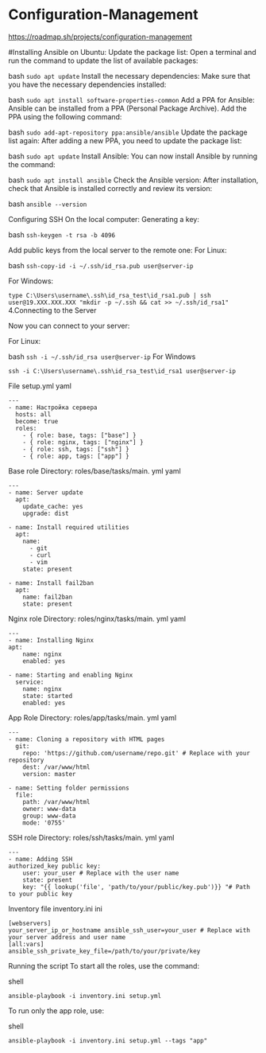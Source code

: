 # Configuration-Management
https://roadmap.sh/projects/configuration-management

#Installing Ansible on Ubuntu:
Update the package list:
Open a terminal and run the command to update the list of available packages:

bash
```sudo apt update```
Install the necessary dependencies:
Make sure that you have the necessary dependencies installed:

bash
```sudo apt install software-properties-common```
Add a PPA for Ansible:
Ansible can be installed from a PPA (Personal Package Archive). Add the PPA using the following command:

bash
```sudo add-apt-repository ppa:ansible/ansible```
Update the package list again:
After adding a new PPA, you need to update the package list:

bash
```sudo apt update```
Install Ansible:
You can now install Ansible by running the command:

bash
```sudo apt install ansible```
Check the Ansible version:
After installation, check that Ansible is installed correctly and review its version:

bash
```ansible --version```

Configuring SSH On the local computer:
Generating a key:

bash
```ssh-keygen -t rsa -b 4096```

Add public keys from the local server to the remote one:
For Linux:

bash
```ssh-copy-id -i ~/.ssh/id_rsa.pub user@server-ip```

For Windows:

  ```type C:\Users\username\.ssh\id_rsa_test\id_rsa1.pub | ssh user@19.XXX.XXX.XXX "mkdir -p ~/.ssh && cat >> ~/.ssh/id_rsa1"```
4.Connecting to the Server

Now you can connect to your server:

For Linux:

bash
```ssh -i ~/.ssh/id_rsa user@server-ip```
For Windows

```ssh -i C:\Users\username\.ssh\id_rsa_test\id_rsa1 user@server-ip```

File setup.yml
yaml
```
---
- name: Настройка сервера
  hosts: all
  become: true
  roles:
    - { role: base, tags: ["base"] }
    - { role: nginx, tags: ["nginx"] }
    - { role: ssh, tags: ["ssh"] }
    - { role: app, tags: ["app"] }
```
Base role
Directory: roles/base/tasks/main. yml
yaml
```
---
- name: Server update
  apt:
    update_cache: yes
    upgrade: dist

- name: Install required utilities
  apt:
    name:
      - git
      - curl
      - vim
    state: present

- name: Install fail2ban
  apt:
    name: fail2ban
    state: present
```
Nginx role
Directory: roles/nginx/tasks/main. yml
yaml
```
---
- name: Installing Nginx
apt:
    name: nginx
    enabled: yes

- name: Starting and enabling Nginx
  service:
    name: nginx
    state: started
    enabled: yes
```
App Role
Directory: roles/app/tasks/main. yml
yaml
```
---
- name: Cloning a repository with HTML pages
  git:
    repo: 'https://github.com/username/repo.git' # Replace with your repository
    dest: /var/www/html
    version: master

- name: Setting folder permissions
  file:
    path: /var/www/html
    owner: www-data
    group: www-data
    mode: '0755'
```
SSH role
Directory: roles/ssh/tasks/main. yml
yaml
```
---
- name: Adding SSH
authorized_key public key:
    user: your_user # Replace with the user name
    state: present
    key: "{{ lookup('file', 'path/to/your/public/key.pub')}} "# Path to your public key
```
Inventory file inventory.ini
ini
```
[webservers]
your_server_ip_or_hostname ansible_ssh_user=your_user # Replace with your server address and user name
[all:vars]
ansible_ssh_private_key_file=/path/to/your/private/key
```
Running the script
To start all the roles, use the command:

shell
```
ansible-playbook -i inventory.ini setup.yml
```
To run only the app role, use:

shell
```
ansible-playbook -i inventory.ini setup.yml --tags "app"
```
